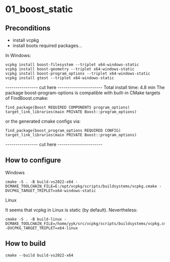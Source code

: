 # 01_boost_static

## Preconditions

- install vcpkg
- install boots required packages...

In Windows:

    vcpkg install boost-filesystem --triplet x64-windows-static
    vcpkg install boost-geometry --triplet x64-windows-static
    vcpkg install boost-program_options --triplet x64-windows-static
    vcpkg install gtest --triplet x64-windows-static

---------------- cut here ----------------------
Total install time: 4.8 min
The package boost-program-options is compatible with built-in CMake targets of FindBoost.cmake:

    find_package(Boost REQUIRED COMPONENTS program_options)
    target_link_libraries(main PRIVATE Boost::program_options)

or the generated cmake configs via:

    find_package(boost_program_options REQUIRED CONFIG)
    target_link_libraries(main PRIVATE Boost::program_options)
---------------- cut here ----------------------


## How to configure

Windows

    cmake -S . -B build-vs2022-x64 -DCMAKE_TOOLCHAIN_FILE=E:/opt/vcpkg/scripts/buildsystems/vcpkg.cmake -DVCPKG_TARGET_TRIPLET=x64-windows-static

Linux

It seems that vcpkg in Linux is static (by default). Nevertheless:

    cmake -S . -B build-linux -DCMAKE_TOOLCHAIN_FILE=/home/yyk/src/vcpkg/scripts/buildsystems/vcpkg.cmake -DVCPKG_TARGET_TRIPLET=x64-linux


## How to build

    cmake --build build-vs2022-x64
